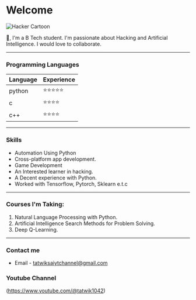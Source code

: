 # Welcome

![Hacker Cartoon](https://i.ibb.co/9pvJkrR/pure-white-background-85a2a7fd.jpg)

👋, I'm a B Tech student. I'm passionate about Hacking and Artificial Intelligence. I would love to collaborate. 

___

### Programming Languages
| Language   | Experience    |
| --------   | ----------    |
| python     | ⭐⭐⭐⭐⭐  |
| c          | ⭐⭐⭐⭐     |
| c++        | ⭐⭐⭐⭐     |

___

### Skills
* Automation Using Python
* Cross-platform app development.
* Game Development
* An Interested learner in hacking.
* A Decent experience with Python.
* Worked with Tensorflow, Pytorch, Sklearn e.t.c

___

### Courses I'm  Taking:
1. Natural Language Processing with Python.
2. Artificial Intelligence Search Methods for Problem Solving.
3. Deep Q-Learning.

___

### Contact me
* Email - tatwiksaiytchannel@gmail.com


### Youtube Channel
(https://www.youtube.com/@tatwik1042)
